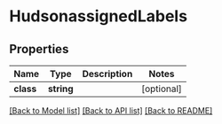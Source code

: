 # HudsonassignedLabels

## Properties
Name | Type | Description | Notes
------------ | ------------- | ------------- | -------------
**class** | **string** |  | [optional] 

[[Back to Model list]](../README.md#documentation-for-models) [[Back to API list]](../README.md#documentation-for-api-endpoints) [[Back to README]](../README.md)


